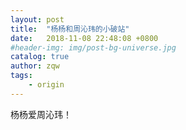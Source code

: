 ```yaml
---
layout: post
title:  "杨杨和周沁玮的小破站"
date:   2018-11-08 22:48:08 +0800
#header-img: img/post-bg-universe.jpg
catalog: true
author: zqw
tags:
    - origin
---
```

杨杨爱周沁玮！
